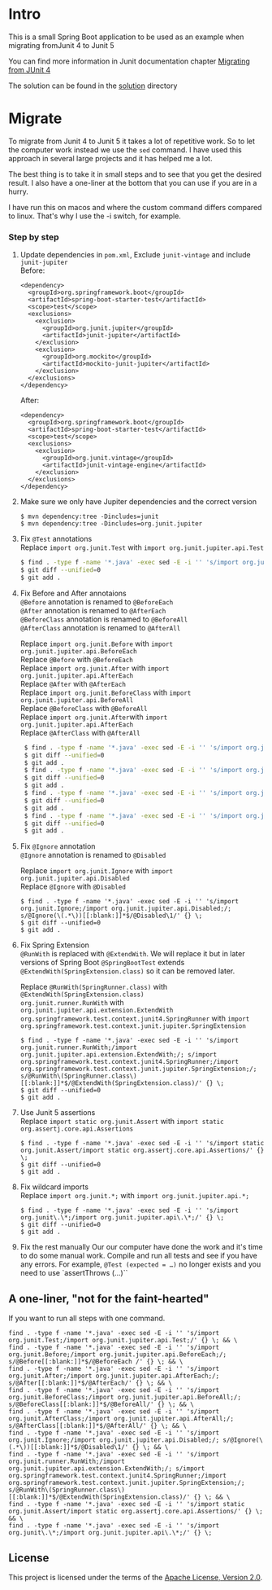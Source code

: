 # Intro
This is a small Spring Boot application to be used as an example 
when migrating fromJunit 4 to Junit 5

You can find more information in Junit documentation chapter [Migrating from JUnit 4](https://junit.org/junit5/docs/current/user-guide/#migrating-from-junit4)

The solution can be found in the [solution](solution/README.MD) directory 

# Migrate

To migrate from Junit 4 to Junit 5 it takes a lot of repetitive work. So to let the computer 
work instead we use the `sed` command. I have used this approach in several large projects and 
it has helped me a lot.   

The best thing is to take it in small steps and to see that you get the desired 
result. I also have a one-liner at the bottom that you can use if you are in a hurry.

I have run this on macos and where the custom command differs compared to linux. That's 
why I use the -i switch, for example.

### Step by step

1. Update dependencies in `pom.xml`, Exclude `junit-vintage` and include `junit-jupiter`   
    Before: 
    ```
    <dependency>
      <groupId>org.springframework.boot</groupId>
      <artifactId>spring-boot-starter-test</artifactId>
      <scope>test</scope>
      <exclusions>
        <exclusion>
          <groupId>org.junit.jupiter</groupId>
          <artifactId>junit-jupiter</artifactId>
        </exclusion>
        <exclusion>
          <groupId>org.mockito</groupId>
          <artifactId>mockito-junit-jupiter</artifactId>
        </exclusion>
      </exclusions>
    </dependency>
    ``` 
   After: 
    ```
    <dependency>
      <groupId>org.springframework.boot</groupId>
      <artifactId>spring-boot-starter-test</artifactId>
      <scope>test</scope>
      <exclusions>
        <exclusion>
          <groupId>org.junit.vintage</groupId>
          <artifactId>junit-vintage-engine</artifactId>
        </exclusion>
      </exclusions>
    </dependency>
    ``` 
1. Make sure we only have Jupiter dependencies and the correct version
    ```
    $ mvn dependency:tree -Dincludes=junit
    $ mvn dependency:tree -Dincludes=org.junit.jupiter
    ```
1. Fix `@Test` annotations   
    Replace `import org.junit.Test` with `import org.junit.jupiter.api.Test`
    ```bash
    $ find . -type f -name '*.java' -exec sed -E -i '' 's/import org.junit.Test;/import org.junit.jupiter.api.Test;/' {} \;
    $ git diff --unified=0
    $ git add .
    ```
1. Fix Before and After annotaions   
    `@Before` annotation is renamed to `@BeforeEach`   
    `@After` annotation is renamed to `@AfterEach`   
    `@BeforeClass` annotation is renamed to `@BeforeAll`   
    `@AfterClass` annotation is renamed to `@AfterAll`   
    
    Replace `import org.junit.Before` with `import org.junit.jupiter.api.BeforeEach`   
    Replace `@Before` with `@BeforeEach`   
    Replace `import org.junit.After` with `import org.junit.jupiter.api.AfterEach`   
    Replace `@After` with `@AfterEach`   
    Replace `import org.junit.BeforeClass` with `import org.junit.jupiter.api.BeforeAll`   
    Replace `@BeforeClass` with `@BeforeAll`   
    Replace `import org.junit.After`with `import org.junit.jupiter.api.AfterEach`   
    Replace `@AfterClass` with `@AfterAll`   
     
   ```bash
    $ find . -type f -name '*.java' -exec sed -E -i '' 's/import org.junit.Before;/import org.junit.jupiter.api.BeforeEach;/; s/@Before[[:blank:]]*$/@BeforeEach /' {} \;
    $ git diff --unified=0
    $ git add .
    $ find . -type f -name '*.java' -exec sed -E -i '' 's/import org.junit.After;/import org.junit.jupiter.api.AfterEach;/; s/@After[[:blank:]]*$/@AfterEach/' {} \;
    $ git diff --unified=0
    $ git add .
    $ find . -type f -name '*.java' -exec sed -E -i '' 's/import org.junit.BeforeClass;/import org.junit.jupiter.api.BeforeAll;/; s/@BeforeClass[[:blank:]]*$/@BeforeAll/' {} \;
    $ git diff --unified=0
    $ git add .
    $ find . -type f -name '*.java' -exec sed -E -i '' 's/import org.junit.AfterClass;/import org.junit.jupiter.api.AfterAll;/; s/@AfterClass[[:blank:]]*$/@AfterAll/' {} \;
    $ git diff --unified=0
    $ git add .
    ```
1. Fix `@Ignore` annotation   
   `@Ignore` annotation is renamed to `@Disabled`
   
   Replace `import org.junit.Ignore` with `import org.junit.jupiter.api.Disabled`   
   Replace `@Ignore` with `@Disabled`  
   
   ```
   $ find . -type f -name '*.java' -exec sed -E -i '' 's/import org.junit.Ignore;/import org.junit.jupiter.api.Disabled;/; s/@Ignore(\(.*\))[[:blank:]]*$/@Disabled\1/' {} \;
   $ git diff --unified=0
   $ git add .
   ```   
1. Fix Spring Extension   
   `@RunWith` is replaced with `@ExtendWith`. We will replace it but in later versions of Spring Boot
   `@SpringBootTest` extends `@ExtendWith(SpringExtension.class)` so it can be removed later. 
   
   Replace `@RunWith(SpringRunner.class)` with `@ExtendWith(SpringExtension.class)`  
   `org.junit.runner.RunWith` with `org.junit.jupiter.api.extension.ExtendWith`   
   `org.springframework.test.context.junit4.SpringRunner` with `import org.springframework.test.context.junit.jupiter.SpringExtension`  
   
   ```
   $ find . -type f -name '*.java' -exec sed -E -i '' 's/import org.junit.runner.RunWith;/import org.junit.jupiter.api.extension.ExtendWith;/; s/import org.springframework.test.context.junit4.SpringRunner;/import org.springframework.test.context.junit.jupiter.SpringExtension;/; s/@RunWith\(SpringRunner.class\)[[:blank:]]*$/@ExtendWith(SpringExtension.class)/' {} \;
   $ git diff --unified=0
   $ git add .
   ```

1. Use Junit 5 assertions   
   Replace `import static org.junit.Assert` with `import static org.assertj.core.api.Assertions`  
   
   ```
   $ find . -type f -name '*.java' -exec sed -E -i '' 's/import static org.junit.Assert/import static org.assertj.core.api.Assertions/' {} \;
   $ git diff --unified=0
   $ git add .

   ```
1. Fix wildcard imports   
   Replace `import org.junit.*;` with `import org.junit.jupiter.api.*;`  
   ```
   $ find . -type f -name '*.java' -exec sed -E -i '' 's/import org.junit\.\*;/import org.junit.jupiter.api\.\*;/' {} \;
   $ git diff --unified=0
   $ git add .
   ```
1. Fix the rest manually
Our our computer have done the work and it's time to do some manual work. Compile and run all tests and see if you have any errors.
For example, `@Test (expected = …)` no longer exists and you need to use `assertThrows (…)`` 

## A one-liner, "not for the faint-hearted"
If you want to run all steps with one command.
```
find . -type f -name '*.java' -exec sed -E -i '' 's/import org.junit.Test;/import org.junit.jupiter.api.Test;/' {} \; && \
find . -type f -name '*.java' -exec sed -E -i '' 's/import org.junit.Before;/import org.junit.jupiter.api.BeforeEach;/; s/@Before[[:blank:]]*$/@BeforeEach /' {} \; && \
find . -type f -name '*.java' -exec sed -E -i '' 's/import org.junit.After;/import org.junit.jupiter.api.AfterEach;/; s/@After[[:blank:]]*$/@AfterEach/' {} \; && \
find . -type f -name '*.java' -exec sed -E -i '' 's/import org.junit.BeforeClass;/import org.junit.jupiter.api.BeforeAll;/; s/@BeforeClass[[:blank:]]*$/@BeforeAll/' {} \; && \
find . -type f -name '*.java' -exec sed -E -i '' 's/import org.junit.AfterClass;/import org.junit.jupiter.api.AfterAll;/; s/@AfterClass[[:blank:]]*$/@AfterAll/' {} \; && \
find . -type f -name '*.java' -exec sed -E -i '' 's/import org.junit.Ignore;/import org.junit.jupiter.api.Disabled;/; s/@Ignore(\(.*\))[[:blank:]]*$/@Disabled\1/' {} \; && \
find . -type f -name '*.java' -exec sed -E -i '' 's/import org.junit.runner.RunWith;/import org.junit.jupiter.api.extension.ExtendWith;/; s/import org.springframework.test.context.junit4.SpringRunner;/import org.springframework.test.context.junit.jupiter.SpringExtension;/; s/@RunWith\(SpringRunner.class\)[[:blank:]]*$/@ExtendWith(SpringExtension.class)/' {} \; && \
find . -type f -name '*.java' -exec sed -E -i '' 's/import static org.junit.Assert/import static org.assertj.core.api.Assertions/' {} \; && \
find . -type f -name '*.java' -exec sed -E -i '' 's/import org.junit\.\*;/import org.junit.jupiter.api\.\*;/' {} \;

``` 

## License

This project is licensed under the terms of the [Apache License, Version 2.0](LICENSE).





